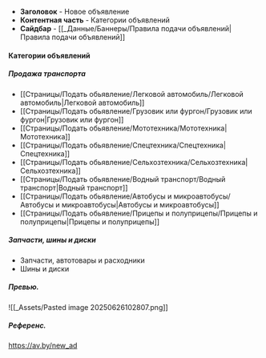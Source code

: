 - **Заголовок** - Новое объявление
- **Контентная часть** - Категории объявлений
- **Сайдбар** - [[_Данные/Баннеры/Правила подачи объявлений|Правила подачи объявлений]]
#### Категории объявлений
##### Продажа транспорта
- [[Страницы/Подать обьявление/Легковой автомобиль/Легковой автомобиль|Легковой автомобиль]]
- [[Страницы/Подать обьявление/Грузовик или фургон/Грузовик или фургон|Грузовик или фургон]]
- [[Страницы/Подать обьявление/Мототехника/Мототехника|Мототехника]]
- [[Страницы/Подать обьявление/Спецтехника/Спецтехника|Спецтехника]]
- [[Страницы/Подать обьявление/Сельхозтехника/Сельхозтехника|Сельхозтехника]]
- [[Страницы/Подать обьявление/Водный транспорт/Водный транспорт|Водный транспорт]]
- [[Страницы/Подать обьявление/Автобусы и микроавтобусы/Автобусы и микроавтобусы|Автобусы и микроавтобусы]]
- [[Страницы/Подать обьявление/Прицепы и полуприцепы/Прицепы и полуприцепы|Прицепы и полуприцепы]]
##### Запчасти, шины и диски
- Запчасти, автотовары и расходники
- Шины и диски

##### Превью.
![[_Assets/Pasted image 20250626102807.png]]
##### Референс.
https://av.by/new_ad